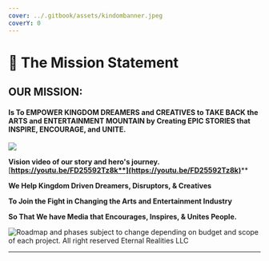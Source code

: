 ```yaml
---
cover: ../.gitbook/assets/kindombanner.jpeg
coverY: 0
---
```


# 🙏 The Mission Statement

## OUR MISSION:

#### **Is To EMPOWER KINGDOM DREAMERS and CREATIVES to TAKE BACK the ARTS and ENTERTAINMENT MOUNTAIN by Creating EPIC STORIES that INSPIRE, ENCOURAGE, and UNITE.**

![](../.gitbook/assets/IMG\_0150.jpeg)

**Vision video of our story and hero's journey.**  [**https://youtu.be/FD25592Tz8k**](https://youtu.be/FD25592Tz8k)****

**We Help Kingdom Driven Dreamers, Disruptors, & Creatives**

**To Join the Fight in Changing the Arts and Entertainment Industry**

**So That We have Media that Encourages, Inspires, & Unites People.**

![Roadmap and phases subject to change depending on budget and scope of each project.  All right reserved Eternal Realities LLC](<../.gitbook/assets/kingdomWarrior\_Roadmap Final 3.png>)



****
